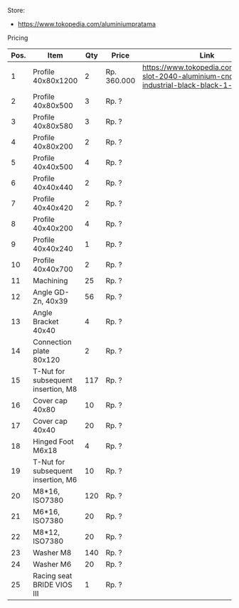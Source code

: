 Store:
- https://www.tokopedia.com/aluminiumpratama

Pricing


| Pos. | Item | Qty | Price | Link |
| ------ | ------ | ------ | ------ | ------ |
| 1 | Profile 40х80х1200 | 2 | Rp. 360.000 | https://www.tokopedia.com/vlinder/v-slot-2040-aluminium-cnc-track-industrial-black-black-1-cm |
| 2 | Profile 40х80х500 | 3 | Rp. ? | |
| 3 | Profile 40х80х580 | 3 | Rp. ? | |
| 4 | Profile 40х80х200 | 2 | Rp. ? | |
| 5 | Profile 40х40х500 | 4 | Rp. ? | |
| 6 | Profile 40х40х440 | 2 | Rp. ? | |
| 7 | Profile 40х40х420 | 2 | Rp. ? | |
| 8 | Profile 40х40х200 | 4 | Rp. ? | |
| 9 | Profile 40х40х240 | 1 | Rp. ? | |
| 10 | Profile 40х40х700 | 2 | Rp. ? | |
| 11 | Machining | 25 | Rp. ? | |
| 12 | Angle GD-Zn, 40x39 | 56 | Rp. ? | |
| 13 | Angle Bracket 40x40 | 4 | Rp. ? | |
| 14 | Connection plate 80х120 | 2 | Rp. ? | |
| 15 | T-Nut for subsequent insertion, M8 | 117 | Rp. ? | |
| 16 | Cover cap 40х80 | 10 | Rp. ? | |
| 17 | Cover cap 40х40 | 20 | Rp. ? | |
| 18 | Hinged Foot M6x18 | 4 | Rp. ? | |
| 19 | T-Nut for subsequent insertion, М6 | 10 | Rp. ? | |
| 20 | M8*16, ISO7380 | 120 | Rp. ? | |
| 21 | M6*16, ISO7380 | 20 | Rp. ? | |
| 22 | M8*12, ISO7380 | 20 | Rp. ? | |
| 23 | Washer M8 | 140 | Rp. ? | |
| 24 | Washer M6 | 20 | Rp. ? | |
| 25 | Racing seat BRIDE VIOS III | 1 | Rp. ? | |
